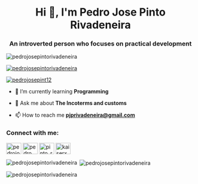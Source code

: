 <h1 align="center">Hi 👋, I'm Pedro Jose Pinto Rivadeneira</h1>
<h3 align="center">An introverted person who focuses on practical development</h3>

<p align="left"> <img src="https://komarev.com/ghpvc/?username=pedrojosepintorivadeneira&label=Profile%20views&color=0e75b6&style=flat" alt="pedrojosepintorivadeneira" /> </p>

<p align="left"> <a href="https://github.com/ryo-ma/github-profile-trophy"><img src="https://github-profile-trophy.vercel.app/?username=pedrojosepintorivadeneira" alt="pedrojosepintorivadeneira" /></a> </p>

<p align="left"> <a href="https://twitter.com/pedrojosepint12" target="blank"><img src="https://img.shields.io/twitter/follow/pedrojosepint12?logo=twitter&style=for-the-badge" alt="pedrojosepint12" /></a> </p>

- 🌱 I’m currently learning **Programming**

- 💬 Ask me about **The Incoterms and customs**

- 📫 How to reach me **pjprivadeneira@gmail.com**

<h3 align="left">Connect with me:</h3>
<p align="left">
<a href="https://twitter.com/pedrojosepint12" target="blank"><img align="center" src="https://raw.githubusercontent.com/rahuldkjain/github-profile-readme-generator/master/src/images/icons/Social/twitter.svg" alt="pedrojosepint12" height="30" width="40" /></a>
<a href="https://fb.com/pedro jose pinto rivadeneira" target="blank"><img align="center" src="https://raw.githubusercontent.com/rahuldkjain/github-profile-readme-generator/master/src/images/icons/Social/facebook.svg" alt="pedro jose pinto rivadeneira" height="30" width="40" /></a>
<a href="https://instagram.com/pinto_r_p_j" target="blank"><img align="center" src="https://raw.githubusercontent.com/rahuldkjain/github-profile-readme-generator/master/src/images/icons/Social/instagram.svg" alt="pinto_r_p_j" height="30" width="40" /></a>
<a href="https://discord.gg/kaiserx01" target="blank"><img align="center" src="https://raw.githubusercontent.com/rahuldkjain/github-profile-readme-generator/master/src/images/icons/Social/discord.svg" alt="kaiserx01" height="30" width="40" /></a>
</p>

<p><img align="left" src="https://github-readme-stats.vercel.app/api/top-langs?username=pedrojosepintorivadeneira&show_icons=true&locale=en&layout=compact" alt="pedrojosepintorivadeneira" /></p>

<p>&nbsp;<img align="center" src="https://github-readme-stats.vercel.app/api?username=pedrojosepintorivadeneira&show_icons=true&locale=en" alt="pedrojosepintorivadeneira" /></p>

<p><img align="center" src="https://github-readme-streak-stats.herokuapp.com/?user=pedrojosepintorivadeneira&" alt="pedrojosepintorivadeneira" /></p>

